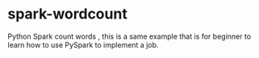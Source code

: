 # spark-wordcount
Python Spark count words , this is a same example that is for beginner to learn how to use PySpark to implement a job. 
